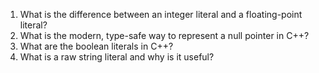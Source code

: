 1. What is the difference between an integer literal and a floating-point literal?
2. What is the modern, type-safe way to represent a null pointer in C++?
3. What are the boolean literals in C++?
4. What is a raw string literal and why is it useful?
